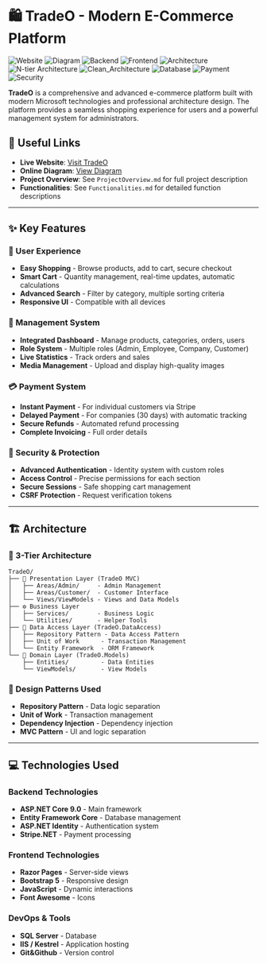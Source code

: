 # 🛍️ TradeO - Modern E-Commerce Platform
![Website](https://img.shields.io/badge/Live_Website-Online-brightgreen)
![Diagram](https://img.shields.io/badge/Diagram-View-blue)
![Backend](https://img.shields.io/badge/Backend-ASP.NET_Core_8.0-purple?style=for-the-badge&logo=.net)
![Frontend](https://img.shields.io/badge/Frontend-Razor_Bootstrap-blue?style=for-the-badge)
![Architecture](https://img.shields.io/badge/Architecture-MVC-green)
![N-tier Architecture](https://img.shields.io/badge/Architecture-N--tier-lightblue)
![Clean_Architecture](https://img.shields.io/badge/Principles-Clean_Architecture-yellow)
![Database](https://img.shields.io/badge/Database-SQL_Server-red?style=for-the-badge&logo=microsoft-sql-server)
![Payment](https://img.shields.io/badge/Payment-Stripe-blue?style=for-the-badge&logo=stripe)
![Security](https://img.shields.io/badge/Security-Identity-orange)



**TradeO** is a comprehensive and advanced e-commerce platform built with modern Microsoft technologies and professional architecture design. The platform provides a seamless shopping experience for users and a powerful management system for administrators.


## 🔗 Useful Links
- **Live Website**: [Visit TradeO](http://tradeo.runasp.net/)
- **Online Diagram**: [View Diagram](https://mermaid.live/edit#pako:eNqlWP1y4jgSfxUVW7u1W6VksWxDhtqbKmNEolo-craByzrzhwMycQ1gypibyUzNv_cA94j3JNfyF5YIkNy5isQtdbda3a3un_y9MY8XvNFpLJNg-4y87uMGwfPzz-hv1YMG1gN13NpIzrTbP-VSj417h7p05FkeG49ydvSrlwQLPkbDqf3bYyOXUKQsh1oucj1nYnsTh9a5xGNpvrVYRxtkJTz4pMwR397v0njNk3waKfO6zxZ8k0bpiyrON4sD8bpdvSEbIXs88pzxYABbP7LM1nw7SPkyTl7seJMm8WrFE9VEm_j3SbzYz9MzPLpvx-ttsDmnx_DHyYInZzhMf7I7wXB5u_bE9cZDCNmZHduw4zvw9kkbbNitHSTp_2jDlNGZi35B4v9w3KODIwumWunN6VBZe0p89znebqPNUphwPK_nDjyeMHwnXvFhsAmWa8gWiaEyOns5SvnuxGUj6rp5up_IcJc6U2ZTsbOJxwbMY_RoY67mu73r-Q5dIXDeLg026U6x04UNpkm05S5PU9jl0bzu957YJkqjYBV9e6frDxsZ3zIb9QfjmWpiV_OnoHkRpFG8QYN4Gc0VC7qQ68GL8CGCKM35bgdmqjxFGFDmby6YVQ7DZ2uYQnfBZrGSNVwIR8_yLDgIdhWRsgBd94I0sObCpFN1aDJiHhr30Wzs_InuLc-jzkh1wWQ88yfg4XE4i5PP73KwQ-_HLvPGzsMp5TXmWzqiDoThIKQyi-fW8R2-jXdRChXoD--j4kfJJtkuNUHvqc369fVeyVDxOIeKd1j50yt8VdE7z1bVvfNshnSyz_OavrXdrqJ5lqWiHp5nb-XZeMchSy6wtnPWHk-DaHWS9e1er2UEG0FC9C37da8zzWfnAp3xEJ-9KTQMeuJbYsPgFL4lOMz02Zujw1o-e094WNtnb40Puyl43xOgy-dWlJSu5dKsL9J_eGqAet16wvWeROvjX9N31Kzx0GIKXroeAh5bnSxVALKY94Beb5H0cEaVndPqVKoT1TlUJwz1NKkMpnQ01VnpdKmT0nl6N044sfvp8AxCGF6CCMOTGGH4f4AEyBoo99YAlUDgFE7wHHZPoT08DCHC6Nby6Mw6qvyupxU4ANnPfP453qtud7039GHX06F7hPvNArkvu5Sv3xUB1itz0BpZt1TYq9rJeoDc3fvrEfVQicI_qSwk8-ppLMB6egZqkbVPn4WOPBMv29rX_F_dv4PLefJPEBft_ynY8d9qkn3i9yNYPN8-AK8MdZSoqhZK-R6UYQyBj6BbDrK7jnvH7o8vRpXsfcJ3YHoOm9IYdfcQDogJGgQvPMnZLA1dXX0EiFWQRCbtYpqUdDFv5LRd0rqydLUULCtcgHIIlM93c6WAaQqaKLSu0IZMV6sIRITiEAlMJFaqSm_Ei6VAJpN1NIUmCq0rtKHQpkK3FLqtmFY3pXSCyANUlOmc0ck90SvuvQ6RSV0mDZk0ZbIlk22JrOxS7RC2UXFEKpf1upkk1WSSyKQuk4ZMmjLZksn2W2z6mvJkE6yqSUlFX1NUHO59mbenEf-SdzI5b6eanLfTKq9z3071ks6dOzWUdQ6Kjx031SRPTYnki5IsfDHVXyUL10wNya2HE10U1_4q_iKdHajNOQ0vxQCRDhNUXUVX9YHioMzKeaGA5jS8FAOkHCDFwJE26eJUNzDfSp8oAjRf3OGrrD7tnqNt4UdKpASkhpRx1JS8XJKFp2hLJtuSl0uSvF5gXWpPHNFbfkHWxLuDy8hf-SelrOie-f5UCR5dxmFGyzrNlcjhRdZNoCZ8U5sJ8JG83wzi-effJ5sV_Dvuj8Cm-xZ47iqMkyVPXpAXf-abncwCtxbReaHoH7W3WnOBGOaZASYWuUOLcm8dDRD5XAhzKxZdldElGWFQNmDbJ_wuLr6Zi-F-enf2Q9-f9KHilsDMrAJftT3_8ZT8_tFOOIBS9J9__RtNtovytcdXPOU1t80OCA0JiJbJWouFKvgK8pmVHxYOkCeTLg-rEOvvV2G0WlU0rB8BPKjjkpmRJ4Biv8OXEWRBkollmMWCJZabjK4ly3GAy6I3U4reTCl6M6XozYwTx8N7GLDR7VF85qtgt-vxEG3reENst_MT10Iz5HgHxfkz7_zU1Mz2h6eCvPoSLdLnDtl-VfQ8leAh1xHq3AzNSocRaMbN_JKOhQAdhQ03oclvKnntyeSkeVE-XgdRuYswBBualQbeMrXmRQ287GCFjjk3-LzScXPT5EZ4SceOz_eJKJOVHTdcq3SEYSu8bMcXAEchlOPSG82QhAcdzaaxMF7TUdMCZxtbBFs6BjwIP3i1xbsBPxPbMAaphacansJfHUPzqmdCXZGrYZdgV8ddDXcJ7sKLUYW7zgi4Ct862NGwQ7CjY8fAjomdFnbamGmYEcx0zAzMTMxamMHgDQZsIKJeV0M1TAmmOqYGpiamLUzbGG5q8ANTh2Dr0ChCLZnpgZ0eGOrBIj1Yrgfr9XTc13CfVIGVJKBSYlEVxR8dZzWvDF6db6bhGcEzHc-MKjAN3Fgm0aLRSZM9x401T8AeIBvfheRjA-4fa_7Y6MDrgofBfpWKyvcDxODi_Fccr0vJJN4vnxudMFjtgNpnRasXBVA8DyxQH8SX-v0mbXTMTEOj873xtdG50ggxr7V2S2t-aBNCmjpuvIhh47ptfjCMpknMJmm2f-DGt2xNcq23ddJqa2293Wo3P_z4L632INg)
- **Project Overview**: See `ProjectOverview.md` for full project description
- **Functionalities**: See `Functionalities.md` for detailed function descriptions



---

## ✨ Key Features


### 🛒 User Experience

- **Easy Shopping** - Browse products, add to cart, secure checkout
- **Smart Cart** - Quantity management, real-time updates, automatic calculations
- **Advanced Search** - Filter by category, multiple sorting criteria
- **Responsive UI** - Compatible with all devices

### 💼 Management System

- **Integrated Dashboard** - Manage products, categories, orders, users
- **Role System** - Multiple roles (Admin, Employee, Company, Customer)
- **Live Statistics** - Track orders and sales
- **Media Management** - Upload and display high-quality images

### 💳 Payment System

- **Instant Payment** - For individual customers via Stripe
- **Delayed Payment** - For companies (30 days) with automatic tracking
- **Secure Refunds** - Automated refund processing
- **Complete Invoicing** - Full order details

### 🔐 Security & Protection

- **Advanced Authentication** - Identity system with custom roles
- **Access Control** - Precise permissions for each section
- **Secure Sessions** - Safe shopping cart management
- **CSRF Protection** - Request verification tokens

---

## 🏗️ Architecture

### 📐 3-Tier Architecture

```
TradeO/
├── 🎨 Presentation Layer (TradeO MVC)
│   ├── Areas/Admin/     - Admin Management
│   ├── Areas/Customer/  - Customer Interface
│   └── Views/ViewModels - Views and Data Models
├── ⚙️ Business Layer
│   ├── Services/        - Business Logic
│   └── Utilities/       - Helper Tools
├── 💾 Data Access Layer (TradeO.DataAccess)
│   ├── Repository Pattern - Data Access Pattern
│   ├── Unit of Work      - Transaction Management
│   └── Entity Framework  - ORM Framework
└── 🏢 Domain Layer (TradeO.Models)
    ├── Entities/         - Data Entities
    └── ViewModels/       - View Models
```

### 🎯 Design Patterns Used

- **Repository Pattern** - Data logic separation
- **Unit of Work** - Transaction management
- **Dependency Injection** - Dependency injection
- **MVC Pattern** - UI and logic separation

---

## 💻 Technologies Used

### Backend Technologies

- **ASP.NET Core 9.0** - Main framework
- **Entity Framework Core** - Database management
- **ASP.NET Identity** - Authentication system
- **Stripe.NET** - Payment processing

### Frontend Technologies

- **Razor Pages** - Server-side views
- **Bootstrap 5** - Responsive design
- **JavaScript** - Dynamic interactions
- **Font Awesome** - Icons

### DevOps & Tools

- **SQL Server** - Database
- **IIS / Kestrel** - Application hosting
- **Git&Github** - Version control

